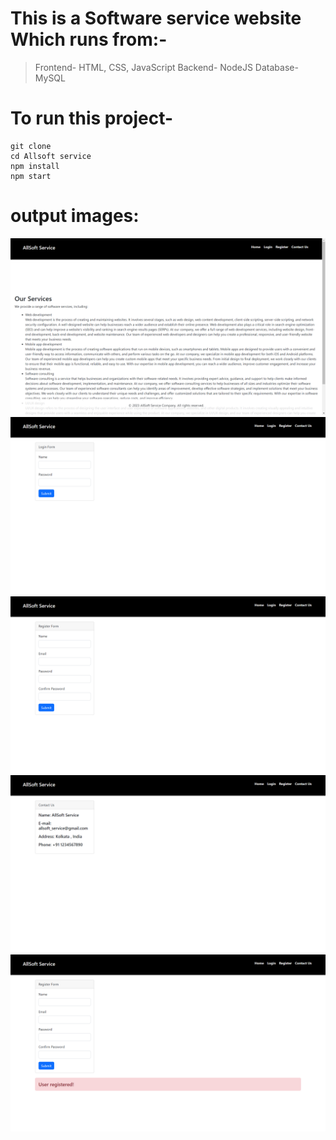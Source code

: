 # This is a Software service website Which runs from:-
> Frontend- HTML, CSS, JavaScript
> Backend- NodeJS
> Database- MySQL
# To run this project-
```
git clone
cd Allsoft service
npm install
npm start
```
# output images:
![This is an image](./screenshots/1.png)
![This is an image](./screenshots/2.png)
![This is an image](./screenshots/3.png)
![This is an image](./screenshots/4.png)
![This is an image](./screenshots/5.png)

